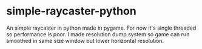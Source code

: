 # simple-raycaster-python

An simple raycaster in python made in pygame.
For now it's single threaded so performance is poor.
I made resolution dump system so game can run smoothed in same size window but lower horizontal resolution.
